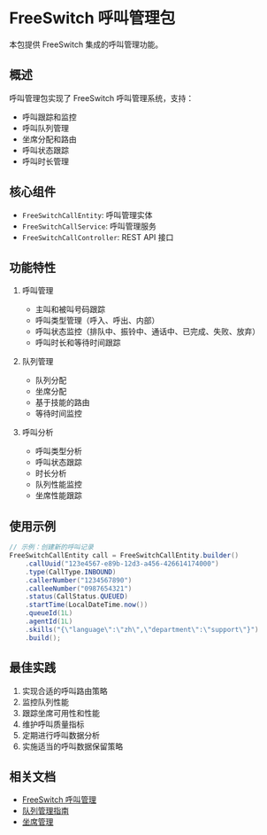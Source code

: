 # FreeSwitch 呼叫管理包

本包提供 FreeSwitch 集成的呼叫管理功能。

## 概述

呼叫管理包实现了 FreeSwitch 呼叫管理系统，支持：

- 呼叫跟踪和监控
- 呼叫队列管理
- 坐席分配和路由
- 呼叫状态跟踪
- 呼叫时长管理

## 核心组件

- `FreeSwitchCallEntity`: 呼叫管理实体
- `FreeSwitchCallService`: 呼叫管理服务
- `FreeSwitchCallController`: REST API 接口

## 功能特性

1. 呼叫管理
   - 主叫和被叫号码跟踪
   - 呼叫类型管理（呼入、呼出、内部）
   - 呼叫状态监控（排队中、振铃中、通话中、已完成、失败、放弃）
   - 呼叫时长和等待时间跟踪

2. 队列管理
   - 队列分配
   - 坐席分配
   - 基于技能的路由
   - 等待时间监控

3. 呼叫分析
   - 呼叫类型分析
   - 呼叫状态跟踪
   - 时长分析
   - 队列性能监控
   - 坐席性能跟踪

## 使用示例

```java
// 示例：创建新的呼叫记录
FreeSwitchCallEntity call = FreeSwitchCallEntity.builder()
    .callUuid("123e4567-e89b-12d3-a456-426614174000")
    .type(CallType.INBOUND)
    .callerNumber("1234567890")
    .calleeNumber("0987654321")
    .status(CallStatus.QUEUED)
    .startTime(LocalDateTime.now())
    .queueId(1L)
    .agentId(1L)
    .skills("{\"language\":\"zh\",\"department\":\"support\"}")
    .build();
```

## 最佳实践

1. 实现合适的呼叫路由策略
2. 监控队列性能
3. 跟踪坐席可用性和性能
4. 维护呼叫质量指标
5. 定期进行呼叫数据分析
6. 实施适当的呼叫数据保留策略

## 相关文档

- [FreeSwitch 呼叫管理](https://freeswitch.org/confluence/display/FREESWITCH/Call+Management)
- [队列管理指南](https://freeswitch.org/confluence/display/FREESWITCH/Queue+Management)
- [坐席管理](https://freeswitch.org/confluence/display/FREESWITCH/Agent+Management) 